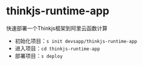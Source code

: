 # thinkjs-runtime-app

快速部署一个Thinkjs框架到阿里云函数计算

- 初始化项目：`s init devsapp/thinkjs-runtime-app`
- 进入项目：`cd thinkjs-runtime-app`
- 部署项目：`s deploy`
